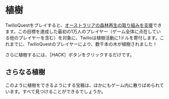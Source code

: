 # 植樹

TwilioQuestをプレイすると、[オーストラリアの森林再生の取り組みを支援](https://twil.io/tq-trees)できます。この目標を達成した最初の1万人のプレイヤー（ゲーム全体に点在している他のプレイヤーを含む）を対象に、Twilioは植樹活動に1ドルを寄付します。これまでに、TwilioQuestのプレイヤーにより、数千本の木が植樹されました！

さらに植樹するには、［*HACK*］ボタンをクリックするだけです。

## さらなる植樹

このように植樹をできるようにする宝箱は、ほかにもゲーム内に散りばめられています。すべて見つけることができるでしょうか。